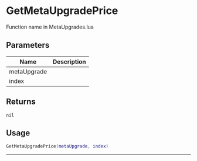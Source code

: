 # GetMetaUpgradePrice

Function name in MetaUpgrades.lua

## Parameters

| Name        | Description |
| ----------- | ----------- |
| metaUpgrade |             |
| index       |             |

## Returns

`nil`

## Usage

```lua
GetMetaUpgradePrice(metaUpgrade, index)
```

---
